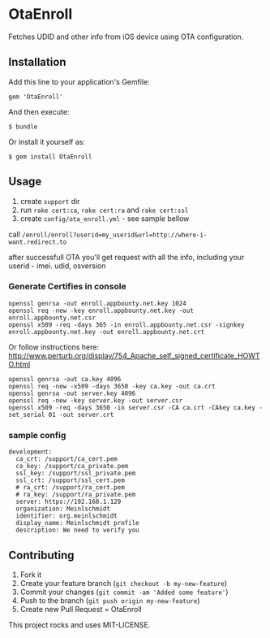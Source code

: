 # OtaEnroll

Fetches UDID and other info from iOS device using OTA configuration.

## Installation

Add this line to your application's Gemfile:

    gem 'OtaEnroll'

And then execute:

    $ bundle

Or install it yourself as:

    $ gem install OtaEnroll

## Usage

1. create ``support`` dir
2. run ``rake cert:ca``, ``rake cert:ra`` and ``rake cert:ssl``
3. create ``config/ota_enroll.yml`` - see sample bellow

call ``/enroll/enroll?userid=my_userid&url=http://where-i-want.redirect.to``

after successfull OTA you'll get request with all the info, including your userid - imei. udid, osversion

### Generate Certifies in console ###

    openssl genrsa -out enroll.appbounty.net.key 1024
    openssl req -new -key enroll.appbounty.net.key -out enroll.appbounty.net.csr
    openssl x509 -req -days 365 -in enroll.appbounty.net.csr -signkey enroll.appbounty.net.key -out enroll.appbounty.net.crt

Or follow instructions here: http://www.perturb.org/display/754_Apache_self_signed_certificate_HOWTO.html

    openssl genrsa -out ca.key 4096
    openssl req -new -x509 -days 3650 -key ca.key -out ca.crt
    openssl genrsa -out server.key 4096
    openssl req -new -key server.key -out server.csr
    openssl x509 -req -days 3650 -in server.csr -CA ca.crt -CAkey ca.key -set_serial 01 -out server.crt

### sample config

```
development:
  ca_crt: /support/ca_cert.pem
  ca_key: /support/ca_private.pem
  ssl_key: /support/ssl_private.pem
  ssl_crt: /support/ssl_cert.pem
  # ra_crt: /support/ra_cert.pem
  # ra_key: /support/ra_private.pem
  server: https://192.168.1.129
  organization: Meinlschmidt
  identifier: org.meinlschmidt
  display_name: Meinlschmidt profile
  description: We need to verify you
```

## Contributing

1. Fork it
2. Create your feature branch (`git checkout -b my-new-feature`)
3. Commit your changes (`git commit -am 'Added some feature'`)
4. Push to the branch (`git push origin my-new-feature`)
5. Create new Pull Request
= OtaEnroll

This project rocks and uses MIT-LICENSE.